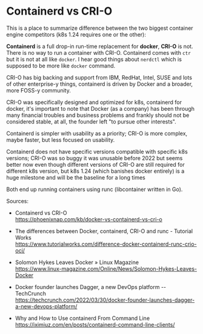 # Containerd vs CRI-O

This is a place to summarize difference between the two biggest container engine competitors (k8s 1.24 requires one or the other):

**Containerd** is a full drop-in run-time replacement for **docker**, **CRI-O** is not. There is no way to run a container with CRI-O. Containerd comes with `ctr` but it is not at all like `docker`. I hear good things about `nerdctl` which is supposed to be more like `docker` command.

CRI-O has big backing and support from IBM, RedHat, Intel, SUSE and lots of other enterprise-y things, containerd is driven by Docker and a broader, more FOSS-y community.

CRI-O was specifically designed and optimized for k8s, containerd for docker, it's important to note that Docker (as a company) has been through many financial troubles and business problems and frankly should not be considered stable, at all, the founder left "to pursue other interests".

Containerd is simpler with usability as a priority; CRI-O is more complex, maybe faster, but less focused on usability.

Containerd does not have specific versions compatible with specific k8s versions; CRI-O was so buggy it was unusable before 2022 but seems better now even though different versions of CRI-O are still required for different k8s version, but k8s 1.24 (which banishes docker entirely) is a huge milestone and will be the baseline for a long times

Both end up running containers using runc (libcontainer written in Go).

Sources:

* Containerd vs CRI-O  
  <https://phoenixnap.com/kb/docker-vs-containerd-vs-cri-o>

* The differences between Docker, containerd, CRI-O and runc - Tutorial Works  
  <https://www.tutorialworks.com/difference-docker-containerd-runc-crio-oci/>

* Solomon Hykes Leaves Docker » Linux Magazine  
  <https://www.linux-magazine.com/Online/News/Solomon-Hykes-Leaves-Docker>

* Docker founder launches Dagger, a new DevOps platform -- TechCrunch  
  <https://techcrunch.com/2022/03/30/docker-founder-launches-dagger-a-new-devops-platform/>

* Why and How to Use containerd From Command Line  
  https://iximiuz.com/en/posts/containerd-command-line-clients/
